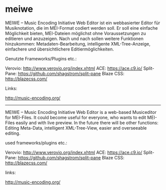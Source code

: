 # meiwe

MEIWE – Music Encoding Initiative Web Editor ist ein webbasierter Editor für Musiknotation, die im MEI-Format codiert werden soll.
Er soll eine einfache Möglichkeit bieten, MEI-Dateien möglichst ohne Voraussetzungen zu editieren und anzuzeigen. 
Nach und nach sollen weitere Funktionen hinzukommen: Metadaten-Bearbeitung, intelligente XML-Tree-Anzeige, 
einfachere und übersichtlichere Editiermöglichkeiten.

Genutzte Frameworks/Plugins etc.:

Verovio: http://www.verovio.org/index.xhtml
ACE: https://ace.c9.io/
Split-Pane: https://github.com/shagstrom/split-pane
Blaze CSS: http://blazecss.com/

Links:

http://music-encoding.org/

------------------------------------------------

MEIWE – Music Encoding Initiative Web Editor is a web-based Musiceditor for MEI-Files.
It could become useful for everyone, who wants to edit MEI-Files easily and with live preview. 
In the future there will be other functions: Editing Meta-Data, intelligent XML-Tree-View, 
easier and overseeable editing.

used frameworks/plugins etc.:

Verovio: http://www.verovio.org/index.xhtml
ACE: https://ace.c9.io/
Split-Pane: https://github.com/shagstrom/split-pane
Blaze CSS: http://blazecss.com/

links:

http://music-encoding.org/


